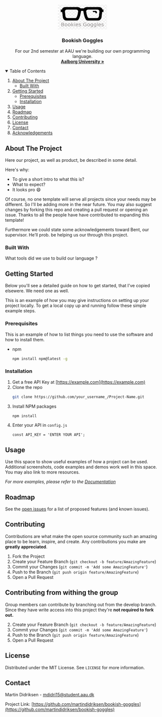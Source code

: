 <!-- PROJECT LOGO -->
<br />
<p align="center">
  <a href="https://github.com/othneildrew/Best-README-Template">
    <img src="disc_folder/bookish_goggles_logo.png" alt="Logo" width="160" height="80">
  </a>

  <h3 align="center">Bookish Goggles</h3>

  <p align="center">
    For our 2nd semester at AAU we're building our own programming language.
    <br />
    <a href="https://www.aau.dk/uddannelser/kandidat/computer-science-it"><strong>Aalborg University »</strong></a>
  </p>
</p>



<!-- TABLE OF CONTENTS -->
<details open="open">
  <summary>Table of Contents</summary>
  <ol>
    <li>
      <a href="#about-the-project">About The Project</a>
      <ul>
        <li><a href="#built-with">Built With</a></li>
      </ul>
    </li>
    <li>
      <a href="#getting-started">Getting Started</a>
      <ul>
        <li><a href="#prerequisites">Prerequisites</a></li>
        <li><a href="#installation">Installation</a></li>
      </ul>
    </li>
    <li><a href="#usage">Usage</a></li>
    <li><a href="#roadmap">Roadmap</a></li>
    <li><a href="#contributing">Contributing</a></li>
    <li><a href="#license">License</a></li>
    <li><a href="#contact">Contact</a></li>
    <li><a href="#acknowledgements">Acknowledgements</a></li>
  </ol>
</details>



<!-- ABOUT THE PROJECT -->
## About The Project

Here our project, as well as product, be described in some detail. 

Here's why:
* To give a short intro to what this is?
* What to expect?
* It looks pro :smile:

Of course, no one template will serve all projects since your needs may be different. So I'll be adding more in the near future. You may also suggest changes by forking this repo and creating a pull request or opening an issue. Thanks to all the people have have contributed to expanding this template!

Furthermore we could state some acknowledgements toward Bent, our supervisor. He'll prob. be helping us our through this project.
### Built With

What tools did we use to build our language ?


<!-- GETTING STARTED -->
## Getting Started

Below you'll see a detailed guide on how to get started, that I've copied elsewere. We need one as well.

This is an example of how you may give instructions on setting up your project locally.
To get a local copy up and running follow these simple example steps.

### Prerequisites

This is an example of how to list things you need to use the software and how to install them.
* npm
  ```sh
  npm install npm@latest -g
  ```

### Installation

1. Get a free API Key at [https://example.com](https://example.com)
2. Clone the repo
   ```sh
   git clone https://github.com/your_username_/Project-Name.git
   ```
3. Install NPM packages
   ```sh
   npm install
   ```
4. Enter your API in `config.js`
   ```JS
   const API_KEY = 'ENTER YOUR API';
   ```



<!-- USAGE EXAMPLES -->
## Usage

Use this space to show useful examples of how a project can be used. Additional screenshots, code examples and demos work well in this space. You may also link to more resources.

_For more examples, please refer to the [Documentation](https://example.com)_



<!-- ROADMAP -->
## Roadmap

See the [open issues](https://github.com/martindidriksen/bookish-goggles/issues) for a list of proposed features (and known issues).



<!-- CONTRIBUTING -->
## Contributing

Contributions are what make the open source community such an amazing place to be learn, inspire, and create. Any contributions you make are **greatly appreciated**.

1. Fork the Project
2. Create your Feature Branch (`git checkout -b feature/AmazingFeature`)
3. Commit your Changes (`git commit -m 'Add some AmazingFeature'`)
4. Push to the Branch (`git push origin feature/AmazingFeature`)
5. Open a Pull Request


<!-- CONTRIBUTING -->
## Contributing from withing the group

Group members can contribute by branching out from the develop branch. Since they have write access into this project they're **not required to fork out.**

2. Create your Feature Branch (`git checkout -b feature/AmazingFeature`)
3. Commit your Changes (`git commit -m 'Add some AmazingFeature'`)
4. Push to the Branch (`git push origin feature/AmazingFeature`)
5. Open a Pull Request


<!-- LICENSE -->
## License

Distributed under the MIT License. See `LICENSE` for more information.



<!-- CONTACT -->
## Contact

Martin Didriksen - [mdidri15@student.aau.dk](mdidri15@student.aau.dk)

Project Link: [https://github.com/martindidriksen/bookish-goggles](https://github.com/martindidriksen/bookish-goggles)